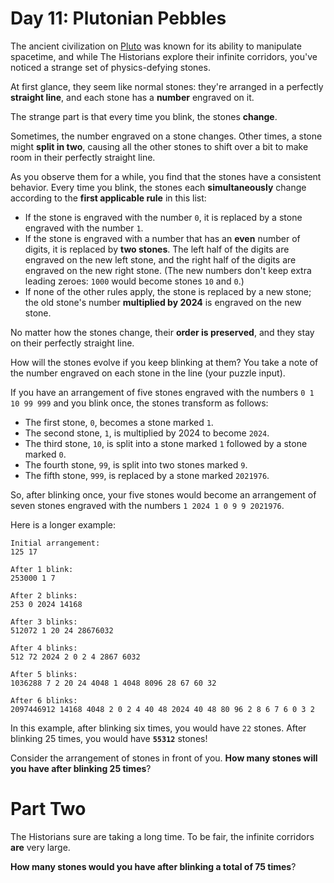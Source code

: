 # Day 11: Plutonian Pebbles

The ancient civilization on [Pluto](https://adventofcode.com/2019/day/20) was known for its ability to manipulate 
spacetime, and while The Historians explore their infinite corridors, you've noticed a strange set of physics-defying 
stones.

At first glance, they seem like normal stones: they're arranged in a perfectly **straight line**, and each stone has a 
**number** engraved on it.

The strange part is that every time you blink, the stones **change**.

Sometimes, the number engraved on a stone changes. Other times, a stone might **split in two**, causing all the other 
stones to shift over a bit to make room in their perfectly straight line.

As you observe them for a while, you find that the stones have a consistent behavior. Every time you blink, the stones 
each **simultaneously** change according to the **first applicable rule** in this list:
* If the stone is engraved with the number `0`, it is replaced by a stone engraved with the number `1`.
* If the stone is engraved with a number that has an **even** number of digits, it is replaced by **two stones**. The 
left half of the digits are engraved on the new left stone, and the right half of the digits are engraved on the new 
right stone. (The new numbers don't keep extra leading zeroes: `1000` would become stones `10` and `0`.)
* If none of the other rules apply, the stone is replaced by a new stone; the old stone's number **multiplied by 2024** 
is engraved on the new stone.

No matter how the stones change, their **order is preserved**, and they stay on their perfectly straight line.

How will the stones evolve if you keep blinking at them? You take a note of the number engraved on each stone in the 
line (your puzzle input).

If you have an arrangement of five stones engraved with the numbers `0 1 10 99 999` and you blink once, the stones 
transform as follows:
* The first stone, `0`, becomes a stone marked `1`.
* The second stone, `1`, is multiplied by 2024 to become `2024`.
* The third stone, `10`, is split into a stone marked `1` followed by a stone marked `0`.
* The fourth stone, `99`, is split into two stones marked `9`.
* The fifth stone, `999`, is replaced by a stone marked `2021976`.

So, after blinking once, your five stones would become an arrangement of seven stones engraved with the numbers 
`1 2024 1 0 9 9 2021976`.

Here is a longer example:
```
Initial arrangement:
125 17

After 1 blink:
253000 1 7

After 2 blinks:
253 0 2024 14168

After 3 blinks:
512072 1 20 24 28676032

After 4 blinks:
512 72 2024 2 0 2 4 2867 6032

After 5 blinks:
1036288 7 2 20 24 4048 1 4048 8096 28 67 60 32

After 6 blinks:
2097446912 14168 4048 2 0 2 4 40 48 2024 40 48 80 96 2 8 6 7 6 0 3 2
```
In this example, after blinking six times, you would have `22` stones. After blinking 25 times, you would have 
**`55312`** stones!

Consider the arrangement of stones in front of you. **How many stones will you have after blinking 25 times**?

# Part Two

The Historians sure are taking a long time. To be fair, the infinite corridors **are** very large.

**How many stones would you have after blinking a total of 75 times**?